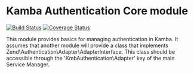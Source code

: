 Kamba Authentication Core module
==================================
[![Build Status](https://secure.travis-ci.org/kambalabs/KmbAuthentication.png?branch=master)](http://travis-ci.org/kambalabs/KmbAuthentication)
[![Coverage Status](https://coveralls.io/repos/kambalabs/KmbAuthentication/badge.png?branch=master)](https://coveralls.io/r/kambalabs/KmbAuthentication)

This module provides basics for managing authentication in Kamba.
It assumes that another module will provide a class that implements Zend\Authentication\Adapter\AdapterInterface.
This class should be accessible through the 'KmbAuthentication\Adapter' key of the main Service Manager.